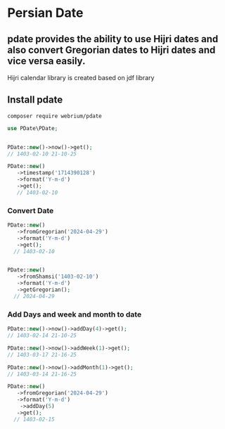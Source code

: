 # Persian Date


## pdate provides the ability to use Hijri dates and also convert Gregorian dates to Hijri dates and vice versa easily.

Hijri calendar library is created based on jdf library

## Install pdate

```
composer require webrium/pdate
```


```PHP
use PDate\PDate;


PDate::new()->now()->get();
// 1403-02-10 21-10-25

PDate::new()
   ->timestamp('1714390128')
   ->format('Y-m-d')
   ->get();
   // 1403-02-10

```

### Convert Date 
```PHP
PDate::new()
   ->fromGregorian('2024-04-29')
   ->format('Y-m-d')
   ->get();
  // 1403-02-10


PDate::new()
   ->fromShamsi('1403-02-10')
   ->format('Y-m-d')
   ->getGregorian();
  // 2024-04-29
```

### Add Days and week and month to date

```PHP
PDate::new()->now()->addDay(4)->get();
// 1403-02-14 21-10-25

PDate::new()->now()->addWeek(1)->get();
// 1403-03-17 21-16-25

PDate::new()->now()->addMonth(1)->get();
// 1403-03-14 21-16-25

PDate::new()
   ->fromGregorian('2024-04-29')
   ->format('Y-m-d')
    ->addDay(5)
   ->get();
  // 1403-02-15
```

<br>



